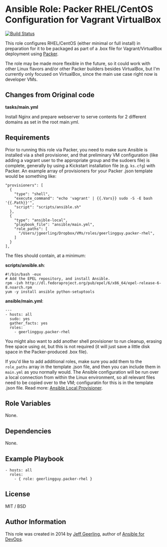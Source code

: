 # Ansible Role: Packer RHEL/CentOS Configuration for Vagrant VirtualBox

[![Build Status](https://travis-ci.org/geerlingguy/ansible-role-packer-rhel.svg?branch=master)](https://travis-ci.org/geerlingguy/ansible-role-packer-rhel)

This role configures RHEL/CentOS (either minimal or full install) in preparation for it to be packaged as part of a .box file for Vagrant/VirtualBox deployment using [Packer](http://www.packer.io/).

The role may be made more flexible in the future, so it could work with other Linux flavors and/or other Packer builders besides VirtualBox, but I'm currently only focused on VirtualBox, since the main use case right now is developer VMs.

## Changes from Original code

**tasks/main.yml**

Install Nginx and prepare webserver to serve contents for 2 different domains as set in the root main.yml.

## Requirements

Prior to running this role via Packer, you need to make sure Ansible is installed via a shell provisioner, and that preliminary VM configuration (like adding a vagrant user to the appropriate group and the sudoers file) is complete, generally by using a Kickstart installation file (e.g. `ks.cfg`) with Packer. An example array of provisioners for your Packer .json template would be something like:

    "provisioners": [
      {
        "type": "shell",
        "execute_command": "echo 'vagrant' | {{.Vars}} sudo -S -E bash '{{.Path}}'",
        "script": "scripts/ansible.sh"
      },
      {
        "type": "ansible-local",
        "playbook_file": "ansible/main.yml",
        "role_paths": [
          "/Users/jgeerling/Dropbox/VMs/roles/geerlingguy.packer-rhel",
        ]
      }
    ],

The files should contain, at a minimum:

**scripts/ansible.sh**:

    #!/bin/bash -eux
    # Add the EPEL repository, and install Ansible.
    rpm -ivh http://dl.fedoraproject.org/pub/epel/6/x86_64/epel-release-6-8.noarch.rpm
    yum -y install ansible python-setuptools

**ansible/main.yml**:

    ---
    - hosts: all
      sudo: yes
      gather_facts: yes
      roles:
        - geerlingguy.packer-rhel

You might also want to add another shell provisioner to run cleanup, erasing free space using `dd`, but this is not required (it will just save a little disk space in the Packer-produced .box file).

If you'd like to add additional roles, make sure you add them to the `role_paths` array in the template .json file, and then you can include them in `main.yml` as you normally would. The Ansible configuration will be run over a local connection from within the Linux environment, so all relevant files need to be copied over to the VM; configuratin for this is in the template .json file. Read more: [Ansible Local Provisioner](http://www.packer.io/docs/provisioners/ansible-local.html).

## Role Variables

None.

## Dependencies

None.

## Example Playbook

    - hosts: all
      roles:
        - { role: geerlingguy.packer-rhel }

## License

MIT / BSD

## Author Information

This role was created in 2014 by [Jeff Geerling](https://www.jeffgeerling.com/), author of [Ansible for DevOps](https://www.ansiblefordevops.com/).
